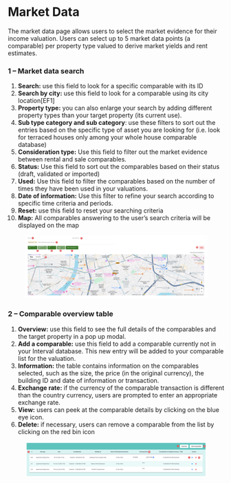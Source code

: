 # Market Data

The market data page allows users to select the market evidence for their income valuation. Users can select up to 5 market data points (a comparable) per property type valued to derive market yields and rent estimates.

### 1 – Market data search <a href="#id-1-1---market-data-search" id="id-1-1---market-data-search"></a>

1. **Search:** use this field to look for a specific comparable with its ID
2. **Search by city:** use this field to look for a comparable using its city location\[EF1]&#x20;
3. **Property type:** you can also enlarge your search by adding different property types than your target property (its current use).
4. **Sub type category and sub category**: use these filters to sort out the entries based on the specific type of asset you are looking for (i.e. look for terraced houses only among your whole house comparable database)
5. **Consideration type:** Use this field to filter out the market evidence between rental and sale comparables.
6. **Status:** Use this field to sort out the comparables based on their status (draft, validated or imported)
7. **Used:** Use this field to filter the comparables based on the number of times they have been used in your valuations.
8. **Date of information:** Use this filter to refine your search according to specific time criteria and periods.
9. **Reset:** use this field to reset your searching criteria
10. **Map:** All comparables answering to the user’s search criteria will be displayed on the map

<figure><img src="../../.gitbook/assets/image (47).png" alt=""><figcaption></figcaption></figure>

### 2 – Comparable overview table <a href="#id-2-2---comparable-overview-table" id="id-2-2---comparable-overview-table"></a>

1. **Overview:** use this field to see the full details of the comparables and the target property in a pop up modal.
2. **Add a comparable:** use this field to add a comparable currently not in your Interval database. This new entry will be added to your comparable list for the valuation.
3. **Information:** the table contains information on the comparables selected, such as the size, the price (in the original currency), the building ID and date of information or transaction.
4. **Exchange rate:** if the currency of the comparable transaction is different than the country currency, users are prompted to enter an appropriate exchange rate.
5. **View:** users can peek at the comparable details by clicking on the blue eye icon.
6. **Delete:** if necessary, users can remove a comparable from the list by clicking on the red bin icon

<figure><img src="../../.gitbook/assets/image (48).png" alt=""><figcaption></figcaption></figure>
